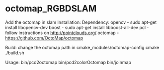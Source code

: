 # octomap_RGBDSLAM
Add the octomap in slam
Installation: Dependency: opencv - sudo apt-get install libopencv-dev boost - sudo apt-get install libboost-all-dev pcl - follow instructions on http://pointclouds.org/ octomap - https://github.com/OctoMap/octomap

Build: change the octomap path in cmake_modules/octomap-config.cmake ./build.sh

Usage: bin/pcd2octomap bin/pcd2colorOctomap bin/joinmap
